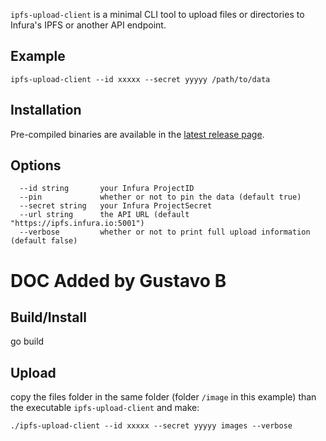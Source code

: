 `ipfs-upload-client` is a minimal CLI tool to upload files or directories to Infura's IPFS or another API endpoint.

## Example

`ipfs-upload-client --id xxxxx --secret yyyyy /path/to/data`

## Installation

Pre-compiled binaries are available in the [latest release page](https://github.com/INFURA/ipfs-upload-client/releases/latest).

## Options
```
  --id string       your Infura ProjectID
  --pin             whether or not to pin the data (default true)
  --secret string   your Infura ProjectSecret
  --url string      the API URL (default "https://ipfs.infura.io:5001")
  --verbose         whether or not to print full upload information (default false)
```

# DOC Added by Gustavo B

## Build/Install 

go build

## Upload

copy the files folder in the same folder (folder `/image` in this example) than the executable `ipfs-upload-client` and make: 

`./ipfs-upload-client --id xxxxx --secret yyyyy images --verbose`
